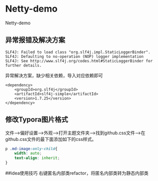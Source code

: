 # Netty-demo
Netty-demo



## 异常报错及解决方案

```
SLF4J: Failed to load class "org.slf4j.impl.StaticLoggerBinder".
SLF4J: Defaulting to no-operation (NOP) logger implementation
SLF4J: See http://www.slf4j.org/codes.html#StaticLoggerBinder for further details.
```

异常解决方案，缺少相关依赖，导入对应依赖即可

```
<dependency>
    <groupId>org.slf4j</groupId>
    <artifactId>slf4j-simple</artifactId>
    <version>1.7.25</version>
</dependency>
```


## 修改Typora图片格式
文件–>偏好设置–>外观–>打开主题文件夹–>找到github.css文件–>在github.css文件的最下面添加如下的css样式。
```css
p .md-image:only-child{
    width: auto;
    text-align: inherit;
}
```


##idea使用技巧
右键匿名内部类refactor，将匿名内部类转为静态内部类

